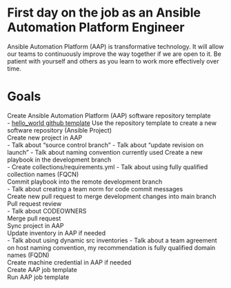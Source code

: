First day on the job as an Ansible Automation Platform Engineer
=========
Ansible Automation Platform (AAP) is transformative technology. It will allow our teams to continuously improve the way together if we are open to it. Be patient with yourself and others as you learn to work more effectively over time.

Goals
=========
<p>
</p>

Create Ansible Automation Platform (AAP) software repository template<br>
    - [hello_world github template](https://github.com/ericcames/hello_world "hello_world github template")
Use the repository template to create a new software repository (Ansible Project)<br>
Create new project in AAP<br>
    - Talk about “source control branch”
    - Talk about “update revision on launch”
    - Talk about naming convention currently used
Create a new playbook in the development branch<br>
    - Create collections/requirements.yml
    - Talk about using fully qualified collection names (FQCN)<br>
Commit playbook into the remote development branch<br>
    - Talk about creating a team norm for code commit messages<br>
Create new pull request to merge development changes into main branch<br>
Pull request review<br>
    - Talk about CODEOWNERS<br>
Merge pull request<br>
Sync project in AAP<br>
Update inventory in AAP if needed<br>
    - Talk about using dynamic src inventories
    - Talk about a team agreement on host naming convention, my recommendation is fully qualified domain names (FQDN)<br>
Create machine credential in AAP if needed<br>
Create AAP job template<br>
Run AAP job template<br>
